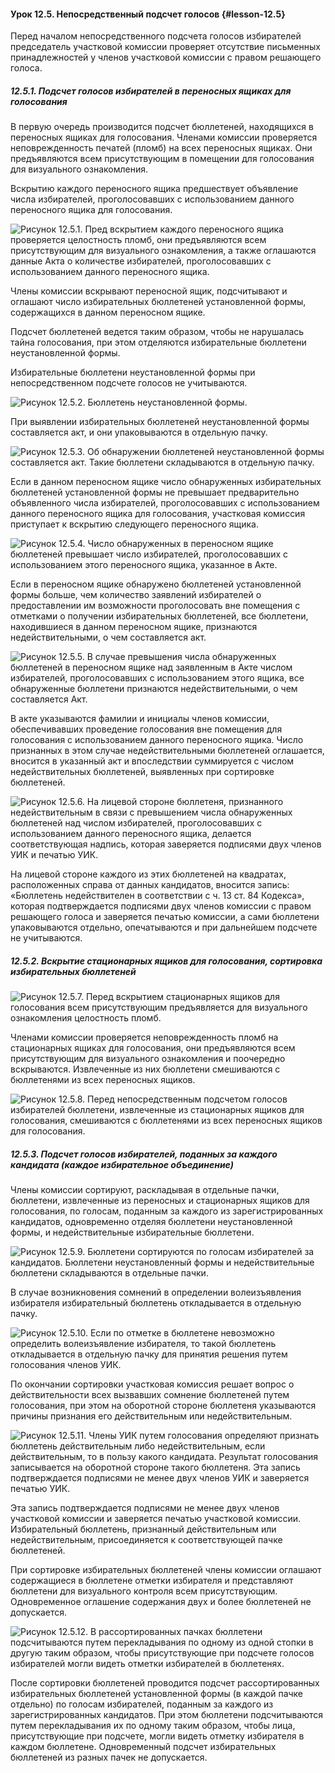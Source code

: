 #### Урок 12.5. Непосредственный подсчет голосов {#lesson-12.5}

Перед началом непосредственного подсчета голосов избирателей председатель участковой комиссии проверяет отсутствие письменных принадлежностей у членов участковой комиссии с правом решающего голоса.

##### 12.5.1. Подсчет голосов избирателей в переносных ящиках для голосования

В первую очередь производится подсчет бюллетеней, находящихся в переносных ящиках для голосования. Членами комиссии проверяется неповрежденность печатей (пломб) на всех переносных ящиках. Они предъявляются всем присутствующим в помещении для голосования для визуального ознакомления.

Вскрытию каждого переносного ящика предшествует объявление числа избирателей, проголосовавших с использованием данного переносного ящика для голосования.

![Рисунок 12.5.1. Пред вскрытием каждого переносного ящика проверяется целостность пломб, они предъявляются всем присутствующим для визуального ознакомления, а также оглашаются данные Акта о количестве избирателей, проголосовавших с использованием данного переносного ящика.](./12.5.1.png)

Члены комиссии вскрывают переносной ящик, подсчитывают и оглашают число избирательных бюллетеней установленной формы, содержащихся в данном переносном ящике. 

Подсчет бюллетеней ведется таким образом, чтобы не нарушалась тайна голосования, при этом отделяются избирательные бюллетени неустановленной формы. 

Избирательные бюллетени неустановленной формы при непосредственном подсчете голосов не учитываются.

![Рисунок 12.5.2. Бюллетень неустановленной формы.](./12.5.2.png)

При выявлении избирательных бюллетеней неустановленной формы составляется акт, и они упаковываются в отдельную пачку.

![Рисунок 12.5.3. Об обнаружении бюллетеней неустановленной формы составляется акт. Такие бюллетени складываются в отдельную пачку.](./12.5.3.png)

Если в данном переносном ящике число обнаруженных избирательных бюллетеней установленной формы не превышает предварительно объявленного числа избирателей, проголосовавших с использованием данного переносного ящика для голосования, участковая комиссия приступает к вскрытию следующего переносного ящика.

![Рисунок 12.5.4. Число обнаруженных в переносном ящике бюллетеней превышает число избирателей, проголосовавших с использованием этого переносного ящика, указанное в Акте.](./12.5.4.png)

Если в переносном ящике обнаружено бюллетеней установленной формы больше, чем количество заявлений избирателей о предоставлении им возможности проголосовать вне помещения с отметками о получении избирательных бюллетеней, все бюллетени, находившиеся в данном переносном ящике, признаются недействительными, о чем составляется акт. 

![Рисунок 12.5.5. В случае превышения числа обнаруженных бюллетеней в переносном ящике над заявленным в Акте числом избирателей, проголосовавших с использованием этого ящика, все обнаруженные бюллетени признаются недействительными, о чем составляется Акт.](./12.5.5.png)

В акте указываются фамилии и инициалы членов комиссии, обеспечивавших проведение голосования вне помещения для голосования с использованием данного переносного ящика. Число признанных в этом случае недействительными бюллетеней оглашается, вносится в указанный акт и впоследствии суммируется с числом недействительных бюллетеней, выявленных при сортировке бюллетеней. 

![Рисунок 12.5.6. На лицевой стороне бюллетеня, признанного недействительным в связи с превышением числа обнаруженных бюллетеней над числом избирателей, проголосовавших с использованием данного переносного ящика, делается соответствующая надпись, которая заверяется подписями двух членов УИК и печатью УИК.](./12.5.6.png)

На лицевой стороне каждого из этих бюллетеней на квадратах, расположенных справа от данных кандидатов, вносится запись: «Бюллетень недействителен в соответствии с ч. 13 ст. 84 Кодекса», которая подтверждается подписями двух членов комиссии с правом решающего голоса и заверяется печатью комиссии, а сами бюллетени упаковываются отдельно, опечатываются и при дальнейшем подсчете не учитываются.

##### 12.5.2. Вскрытие стационарных ящиков для голосования, сортировка избирательных бюллетеней

![Рисунок 12.5.7. Перед вскрытием стационарных ящиков для голосования всем присутствующим предъявляется для визуального ознакомления целостность пломб.](./12.5.7.png)

Членами комиссии проверяется неповрежденность пломб на стационарных ящиках для голосования, они предъявляются всем присутствующим для визуального ознакомления и поочередно вскрываются. Извлеченные из них бюллетени смешиваются с бюллетенями из всех переносных ящиков.

![Рисунок 12.5.8. Перед непосредственным подсчетом голосов избирателей бюллетени, извлеченные из стационарных ящиков для голосования, смешиваются с бюллетенями из всех переносных ящиков для голосования.](./12.5.8.png)

##### 12.5.3. Подсчет голосов избирателей, поданных за каждого кандидата (каждое избирательное объединение)

Члены комиссии сортируют, раскладывая в отдельные пачки, бюллетени, извлеченные из переносных и стационарных ящиков для голосования, по голосам, поданным за каждого из зарегистрированных кандидатов, одновременно отделяя бюллетени неустановленной формы, и недействительные избирательные бюллетени.

![Рисунок 12.5.9. Бюллетени сортируются по голосам избирателей за кандидатов. Бюллетени неустановленный формы и недействительные бюллетени складываются в отдельные пачки.](./12.5.9.png)

В случае возникновения сомнений в определении волеизъявления избирателя избирательный бюллетень откладывается в отдельную пачку. 

![Рисунок 12.5.10. Если по отметке в бюллетене невозможно определить волеизъявление избирателя, то такой бюллетень откладывается в отдельную пачку для принятия решения путем голосования членов УИК.](./12.5.10.png)

По окончании сортировки участковая комиссия решает вопрос о действительности всех вызвавших сомнение бюллетеней путем голосования, при этом на оборотной стороне бюллетеня указываются причины признания его действительным или недействительным. 

![Рисунок 12.5.11. Члены УИК путем голосования определяют признать бюллетень действительным либо недействительным, если действительным, то в пользу какого кандидата. Результат голосования записывается на оборотной стороне такого бюллетеня. Эта запись подтверждается подписями не менее двух членов УИК и заверяется печатью УИК.](./12.5.11.png)

Эта запись подтверждается подписями не менее двух членов участковой комиссии и заверяется печатью участковой комиссии. Избирательный бюллетень, признанный действительным или недействительным, присоединяется к соответствующей пачке бюллетеней.

При сортировке избирательных бюллетеней члены комиссии оглашают содержащиеся в бюллетене отметки избирателя и представляют бюллетени для визуального контроля всем присутствующим. Одновременное оглашение содержания двух и более бюллетеней не допускается.

![Рисунок 12.5.12. В рассортированных пачках бюллетени подсчитываются путем перекладывания по одному из одной стопки в другую таким образом, чтобы присутствующие при подсчете голосов избирателей могли видеть отметки избирателей в бюллетенях.](./12.5.12.png)

После сортировки бюллетеней проводится подсчет рассортированных избирательных бюллетеней установленной формы (в каждой пачке отдельно) по голосам избирателей, поданным за каждого из зарегистрированных кандидатов. При этом бюллетени подсчитываются путем перекладывания их по одному таким образом, чтобы лица, присутствующие при подсчете, могли видеть отметку избирателя в каждом бюллетене. Одновременный подсчет избирательных бюллетеней из разных пачек не допускается.
